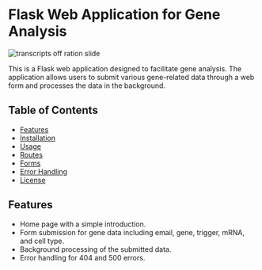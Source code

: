 # Flask Web Application for Gene Analysis


![transcripts off ration slide](https://github.com/EhrlichNati/web-tool-app-ProTech/assets/128493983/ce543efd-d97e-44bf-bf26-3c182a99c634)






This is a Flask web application designed to facilitate gene analysis. The application allows users to submit various gene-related data through a web form and processes the data in the background.

## Table of Contents

- [Features](#features)
- [Installation](#installation)
- [Usage](#usage)
- [Routes](#routes)
- [Forms](#forms)
- [Error Handling](#error-handling)
- [License](#license)

## Features


- Home page with a simple introduction.
- Form submission for gene data including email, gene, trigger, mRNA, and cell type.
- Background processing of the submitted data.
- Error handling for 404 and 500 errors.
